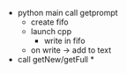 * python main call getprompt
    * create fifo
    * launch cpp
        * write in fifo
    * on write -> add to text
* call getNew/getFull 
    * 